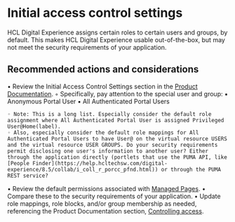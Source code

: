 # Initial access control settings

HCL Digital Experience assigns certain roles to certain users and groups, by default. This makes HCL Digital Experience usable out-of-the-box, but may not meet the security requirements of your application.

## Recommended actions and considerations 

• Review the Initial Access Control Settings section in the [Product Documentation](https://help.hcltechsw.com/digital-experience/8.5/admin-system/init_acc_cntl_set.html). 
    ◦ Specifically, pay attention to the special user and group: 
        ▪ Anonymous Portal User 
        ▪ All Authenticated Portal Users 

    ◦ Note: This is a long list. Especially consider the default role assignment where All Authenticated Portal User is assigned Privileged User@Home(label). 
    ◦ Also, especially consider the default role mappings for All Authenticated Portal Users to have User@ on the virtual resource USERS and the virtual resource USER GROUPS. Do your security requirements permit disclosing one user's information to another user? Either through the application directly (portlets that use the PUMA API, like [People Finder](https://help.hcltechsw.com/digital-experience/8.5/collab/i_coll_r_porcc_pfnd.html)) or through the PUMA REST service? 

• Review the default permissions associated with [Managed Pages](https://help.hcltechsw.com/digital-experience/8.5/wcm/wcm_mngpages_access.html). 
• Compare these to the security requirements of your application. 
• Update role mappings, role blocks, and/or group membership as needed, referencing the Product Documentation section, [Controlling access](https://help.hcltechsw.com/digital-experience/8.5/admin-system/control_access.html).